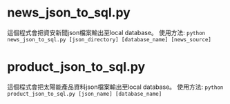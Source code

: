 # news_json_to_sql.py 
   這個程式會把資安新聞json檔案輸出至local database。
   使用方法: 
   ```python news_json_to_sql.py [json_directory] [database_name] [news_source]```  
# product_json_to_sql.py 
   這個程式會把太陽能產品資料json檔案輸出至local database。
   使用方法: 
   ```python product_json_to_sql.py [json_name] [database_name]``` 
   

